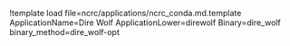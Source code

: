 !template load file=ncrc/applications/ncrc_conda.md.template ApplicationName=Dire Wolf ApplicationLower=direwolf Binary=dire_wolf binary_method=dire_wolf-opt
